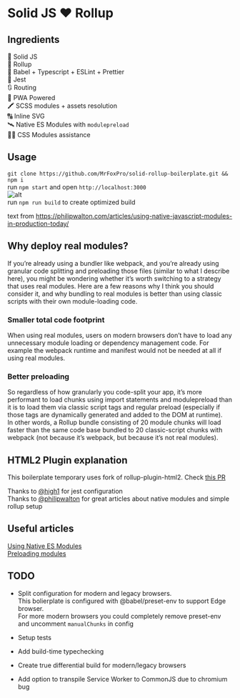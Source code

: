 # Solid JS ❤ Rollup

## Ingredients

🔷 Solid JS  
🍣 Rollup  
🧼 Babel + Typescript + ESLint + Prettier  
📑 Jest  
🔃 Routing  
📴 PWA Powered  
🖍 SCSS modules + assets resolution  
🔠 Inline SVG  
🛰 Native ES Modules with `modulepreload`  
👨‍💻 CSS Modules assistance

## Usage

`git clone https://github.com/MrFoxPro/solid-rollup-boilerplate.git && npm i`  
run `npm start` and open `http://localhost:3000`  
![alt](https://i.imgur.com/Dupj25y.png)  
run `npm run build` to create optimized build

text from https://philipwalton.com/articles/using-native-javascript-modules-in-production-today/

## Why deploy real modules?

If you’re already using a bundler like webpack, and you’re already using granular code splitting and preloading those files (similar to what I describe here), you might be wondering whether it’s worth switching to a strategy that uses real modules. Here are a few reasons why I think you should consider it, and why bundling to real modules is better than using classic scripts with their own module-loading code.

### Smaller total code footprint

When using real modules, users on modern browsers don’t have to load any unnecessary module loading or dependency management code. For example the webpack runtime and manifest would not be needed at all if using real modules.

### Better preloading

So regardless of how granularly you code-split your app, it’s more performant to load chunks using import statements and modulepreload than it is to load them via classic script tags and regular preload (especially if those tags are dynamically generated and added to the DOM at runtime).  
In other words, a Rollup bundle consisting of 20 module chunks will load faster than the same code base bundled to 20 classic-script chunks with webpack (not because it’s webpack, but because it’s not real modules).

## HTML2 Plugin explanation

This boilerplate temporary uses fork of rollup-plugin-html2. Check [this PR](https://github.com/mentaljam/rollup-plugin-html2/pull/7)

Thanks to [@high1](https://github.com/high1) for jest configuration  
Thanks to [@philipwalton](https://github.com/philipwalton) for great articles about native modules and simple rollup setup

## Useful articles

[Using Native ES Modules](https://philipwalton.com/articles/using-native-javascript-modules-in-production-today)  
[Preloading modules](https://developers.google.com/web/updates/2017/12/modulepreload)

## TODO

- Split configuration for modern and legacy browsers.  
  This bolierplate is configured with @babel/preset-env to support Edge browser.  
  For more modern browsers you could completely remove preset-env and uncomment `manualChunks` in config

- Setup tests
- Add build-time typechecking
- Create true differential build for modern/legacy browsers
- Add option to transpile Service Worker to CommonJS due to chromium bug
